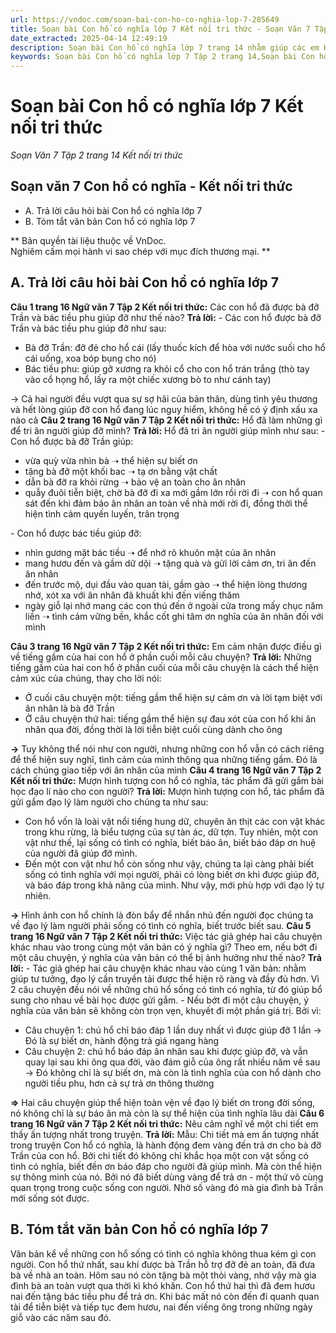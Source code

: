 ```yaml
---
url: https://vndoc.com/soan-bai-con-ho-co-nghia-lop-7-285649
title: Soạn bài Con hổ có nghĩa lớp 7 Kết nối tri thức - Soạn Văn 7 Tập 2 trang 14 Kết nối tri thức - VnDoc.com
date_extracted: 2025-04-14 12:49:19
description: Soạn bài Con hổ có nghĩa lớp 7 trang 14 nhằm giúp các em HS đạt kết quả tốt trong quá trình làm bài tập và học tập môn Ngữ văn lớp 7 sách Kết nối tri thức.
keywords: Soạn bài Con hổ có nghĩa lớp 7 Tập 2 trang 14,Soạn bài Con hổ có nghĩa lớp 7,soạn Con hổ có nghĩa,soạn bài Con hổ có nghĩa,soạn văn 7 Con hổ có nghĩa,soạn Con hổ có nghĩa lớp 7,soạn bài Con hổ có nghĩa trang 14,soạn bài Con hổ có nghĩa lớp 7 chi tiết,soạn bài Con hổ có nghĩa chi tiết,soạn ngữ văn 7 Con hổ có nghĩa,soạn văn 7 bài Con hổ có nghĩa,soạn bài Con hổ có nghĩa trang 14 lớp 7,soạn bài Con hổ có nghĩa lớp 7 kết nối tri thức,soạn văn 7,ngữ văn 7,văn 7,soan van 7
---
```


# Soạn bài Con hổ có nghĩa lớp 7 Kết nối tri thức
 _Soạn Văn 7 Tập 2 trang 14 Kết nối tri thức_
## **Soạn văn 7 Con hổ có nghĩa - Kết nối tri thức**
  * A. Trả lời câu hỏi bài Con hổ có nghĩa lớp 7
  * B. Tóm tắt văn bản Con hổ có nghĩa lớp 7

** Bản quyền tài liệu thuộc về VnDoc.   
Nghiêm cấm mọi hành vi sao chép với mục đích thương mại. **
## **A. Trả lời câu hỏi bài Con hổ có nghĩa lớp 7**
**Câu 1 trang 16 Ngữ văn 7 Tập 2 Kết nối tri thức:** Các con hổ đã được bà đỡ Trần và bác tiều phu giúp đỡ như thế nào?
**Trả lời:**
\- Các con hổ được bà đỡ Trần và bác tiều phu giúp đỡ như sau:
  * Bà đỡ Trần: đỡ đẻ cho hổ cái \(lấy thuốc kích để hòa với nước suối cho hổ cái uống, xoa bóp bụng cho nó\)
  * Bác tiều phu: giúp gỡ xương ra khỏi cổ cho con hổ trán trắng \(thò tay vào cổ họng hổ, lấy ra một chiếc xương bò to như cánh tay\)

→ Cả hai người đều vượt qua sự sợ hãi của bản thân, dùng tình yêu thương và hết lòng giúp đỡ con hổ đang lúc nguy hiểm, không hề có ý định xấu xa nào cả
**Câu 2 trang 16 Ngữ văn 7 Tập 2 Kết nối tri thức:** Hổ đã làm những gì để tri ân người giúp đỡ mình?
**Trả lời:**
Hổ đã tri ân người giúp mình như sau:
\- Con hổ được bà đỡ Trần giúp:
  * vừa quỳ vừa nhìn bà ➝ thể hiện sự biết ơn
  * tặng bà đỡ một khối bac ➝ tạ ơn bằng vật chất
  * dẫn bà đỡ ra khỏi rừng ➝ bảo vệ an toàn cho ân nhân
  * quẫy đuôi tiễn biệt, chờ bà đỡ đi xa mới gầm lớn rồi rời đi ➝ con hổ quan sát đến khi đảm bảo ân nhân an toàn về nhà mới rời đi, đồng thời thể hiện tình cảm quyến luyến, trân trọng

\- Con hổ được bác tiều giúp đỡ:
  * nhìn gương mặt bác tiều ➝ để nhớ rõ khuôn mặt của ân nhân
  * mang hươu đến và gầm dữ dội ➝ tặng quà và gửi lời cảm ơn, tri ân đến ân nhân
  * đến trước mộ, dụi đầu vào quan tài, gầm gào ➝ thể hiện lòng thương nhớ, xót xa với ân nhân đã khuất khi đến viếng thăm
  * ngày giỗ lại nhớ mang các con thú đến ở ngoài cửa trong mấy chục năm liền ➝ tình cảm vững bền, khắc cốt ghi tâm ơn nghĩa của ân nhân đối với mình

**Câu 3 trang 16 Ngữ văn 7 Tập 2 Kết nối tri thức:** Em cảm nhận được điều gì về tiếng gầm của hai con hổ ở phần cuối mỗi câu chuyện?
**Trả lời:**
Những tiếng gầm của hai con hổ ở phần cuối của mỗi câu chuyện là cách thể hiện cảm xúc của chúng, thay cho lời nói:
  * Ở cuối câu chuyện một: tiếng gầm thể hiện sự cảm ơn và lời tạm biệt với ân nhân là bà đỡ Trần
  * Ở câu chuyện thứ hai: tiếng gầm thể hiện sự đau xót của con hổ khi ân nhân qua đời, đồng thời là lời tiễn biệt cuối cùng dành cho ông

**→** Tuy không thể nói như con người, nhưng những con hổ vẫn có cách riêng để thể hiện suy nghĩ, tình cảm của mình thông qua những tiếng gầm. Đó là cách chúng giao tiếp với ân nhân của mình
**Câu 4 trang 16 Ngữ văn 7 Tập 2 Kết nối tri thức:** Mượn hình tượng con hổ có nghĩa, tác phẩm đã gửi gắm bài học đạo lí nào cho con người?
**Trả lời:**
Mượn hình tượng con hổ, tác phẩm đã gửi gắm đạo lý làm người cho chúng ta như sau:
  * Con hổ vốn là loài vật nổi tiếng hung dữ, chuyên ăn thịt các con vật khác trong khu rừng, là biểu tượng của sự tàn ác, dữ tợn. Tuy nhiên, một con vật như thế, lại sống có tình có nghĩa, biết báo ân, biết báo đáp ơn huệ của người đã giúp đỡ mình.
  * Đến một con vật như hổ còn sống như vậy, chúng ta lại càng phải biết sống có tình nghĩa với mọi người, phải có lòng biết ơn khi được giúp đỡ, và báo đáp trong khả năng của mình. Như vậy, mới phù hợp với đạo lý tự nhiên.

**→** Hình ảnh con hổ chính là đòn bẩy để nhắn nhủ đến người đọc chúng ta về đạo lý làm người phải sống có tình có nghĩa, biết trước biết sau.
**Câu 5 trang 16 Ngữ văn 7 Tập 2 Kết nối tri thức:** Việc tác giả ghép hai câu chuyện khác nhau vào trong cùng một văn bản có ý nghĩa gì? Theo em, nếu bớt đi một câu chuyện, ý nghĩa của văn bản có thể bị ảnh hưởng như thế nào?
**Trả lời:**
\- Tác giả ghép hai câu chuyện khác nhau vào cùng 1 văn bản: nhằm giúp tư tưởng, đạo lý cần truyền tải được thể hiện rõ ràng và đầy đủ hơn. Vì 2 câu chuyện đều nói về những chú hổ sống có tình có nghĩa, từ đó giúp bổ sung cho nhau về bài học được gửi gắm.
\- Nếu bớt đi một câu chuyện, ý nghĩa của văn bản sẽ không còn trọn vẹn, khuyết đi một phần giá trị. Bởi vì:
  * Câu chuyện 1: chú hổ chỉ báo đáp 1 lần duy nhất vì được giúp đỡ 1 lần → Đó là sự biết ơn, hành động trả giá ngang hàng
  * Câu chuyện 2: chú hổ báo đáp ân nhân sau khi được giúp đỡ, và vẫn quay lại sau khi ông qua đời, vào đám giỗ của ông rất nhiều năm về sau → Đó không chỉ là sự biết ơn, mà còn là tình nghĩa của con hổ dành cho người tiều phu, hơn cả sự trả ơn thông thường

**⇒** Hai câu chuyện giúp thể hiện toàn vện về đạo lý biết ơn trong đời sống, nó không chỉ là sự báo ân mà còn là sự thể hiện của tình nghĩa lâu dài
**Câu 6 trang 16 Ngữ văn 7 Tập 2 Kết nối tri thức:** Nêu cảm nghĩ về một chi tiết em thấy ấn tượng nhất trong truyện.
**Trả lời:**
Mẫu:
Chi tiết mà em ấn tượng nhất trong truyện Con hổ có nghĩa, là hành động đem vàng đến trả ơn cho bà đỡ Trần của con hổ. Bởi chi tiết đó không chỉ khắc họa một con vật sống có tình có nghĩa, biết đền ơn báo đáp cho người đã giúp mình. Mà còn thể hiện sự thông minh của nó. Bởi nó đã biết dùng vàng để trả ơn - một thứ vô cùng quan trọng trong cuộc sống con người. Nhờ số vàng đó mà gia đình bà Trần mới sống sót được.
## **B. Tóm tắt văn bản Con hổ có nghĩa lớp 7**
Văn bản kể về những con hổ sống có tình có nghĩa không thua kém gì con người. Con hổ thứ nhất, sau khi được bà Trần hỗ trợ đỡ đẻ an toàn, đã đưa bà về nhà an toàn. Hôm sau nó còn tặng bà một thỏi vàng, nhờ vậy mà gia đình bà an toàn vượt qua thời kì khó khăn. Con hổ thứ hai thì đã đem hươu nai đến tặng bác tiều phu để trả ơn. Khi bác mất nó còn đến đi quanh quan tài để tiễn biệt và tiếp tục đem hươu, nai đến viếng ông trong những ngày giỗ vào các năm sau đó.

